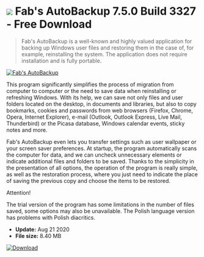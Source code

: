# ![](https://cdn.softexe.net/static/icon/4/fab-s-autobackup-8137.png) Fab's AutoBackup 7.5.0 Build 3327 - Free Download

> Fab's AutoBackup is a well-known and highly valued application for backing up Windows user files and restoring them in the case of, for example, reinstalling the system. The application does not require installation and is fully portable.

[![Fab's AutoBackup](https://gallery.dpcdn.pl/imgc/Tools/61372/g_-_420x350_1.5_-_x20150831111554_0.png)](https://softexe.net/win/disks-files/data-recovery/fab-s-autobackup:hpcg.html)

This program significantly simplifies the process of migration from computer to computer or the need to save data when reinstalling or refreshing Windows. With its help, we can save not only files and user folders located on the desktop, in documents and libraries, but also to copy bookmarks, cookies and passwords from web browsers (Firefox, Chrome, Opera, Internet Explorer), e-mail (Outlook, Outlook Express, Live Mail, Thunderbird) or the Picasa database, Windows calendar events, sticky notes and more.
 
 Fab's AutoBackup even lets you transfer settings such as user wallpaper or your screen saver preferences. At startup, the program automatically scans the computer for data, and we can uncheck unnecessary elements or indicate additional files and folders to be saved. Thanks to the simplicity in the presentation of all options, the operation of the program is really simple, as well as the restoration process, where you just need to indicate the place of saving the previous copy and choose the items to be restored.
 
 Attention!
 
 The trial version of the program has some limitations in the number of files saved, some options may also be unavailable.
 The Polish language version has problems with Polish diacritics.


- **Update:** Aug 21 2020
- **File size:** 8.40 MB

[![Download](https://cdn.softexe.net/static/img/download.png)](https://softexe.net/win/disks-files/data-recovery/fab-s-autobackup:hpcg.html)

